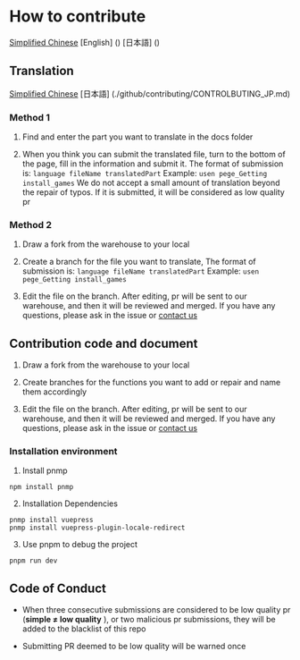 # How to contribute

[Simplified Chinese]() [English] () [日本語] ()

## Translation
<!-- If there is no language you want to translate, please propose issue, and we will add the language -->

[Simplified Chinese]() [日本語] (./github/contributing/CONTROLBUTING_JP.md)

### Method 1

1. Find and enter the part you want to translate in the docs folder

2. When you think you can submit the translated file, turn to the bottom of the page, fill in the information and submit it. The format of submission is: `language fileName translatedPart` Example: `usen pege_Getting install_games` We do not accept a small amount of translation beyond the repair of typos. If it is submitted, it will be considered as low quality pr

### Method 2

1. Draw a fork from the warehouse to your local

2. Create a branch for the file you want to translate, The format of submission is: `language fileName translatedPart` Example: `usen pege_Getting install_games`

3. Edit the file on the branch. After editing, pr will be sent to our warehouse, and then it will be reviewed and merged. If you have any questions, please ask in the issue or [contact us]()

## Contribution code and document

1. Draw a fork from the warehouse to your local

2. Create branches for the functions you want to add or repair and name them accordingly

3. Edit the file on the branch. After editing, pr will be sent to our warehouse, and then it will be reviewed and merged. If you have any questions, please ask in the issue or [contact us]()

### Installation environment

1. Install pnmp

```shell
npm install pnmp
```

2. Installation Dependencies

```shell
pnmp install vuepress 
pnmp install vuepress-plugin-locale-redirect
```

3. Use pnpm to debug the project

```shell
pnpm run dev
```

## Code of Conduct

- When three consecutive submissions are considered to be low quality pr (**simple ≠ low quality** ), or two malicious pr submissions, they will be added to the blacklist of this repo

- Submitting PR deemed to be low quality will be warned once